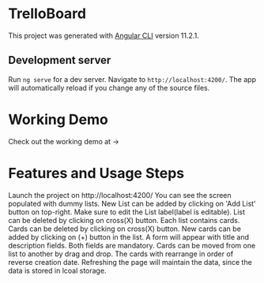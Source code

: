 # TrelloBoard

This project was generated with [Angular CLI](https://github.com/angular/angular-cli) version 11.2.1.

## Development server

Run `ng serve` for a dev server. Navigate to `http://localhost:4200/`. The app will automatically reload if you change any of the source files.

# Working Demo

Check out the working demo at -> 

# Features and Usage Steps

Launch the project on http://localhost:4200/
You can see the screen populated with dummy lists.
New List can be added by clicking on 'Add List' button on top-right. Make sure to edit the List label(label is editable).
List can be deleted by clicking on cross(X) button.
Each list contains cards. Cards can be deleted by clicking on cross(X) button. New cards can be added by clicking on (+) button in the list.
A form will appear with title and description fields. Both fields are mandatory.
Cards can be moved from one list to another by drag and drop.
The cards with rearrange in order of reverse creation date.
Refreshing the page will maintain the data, since the data is stored in lcoal storage.